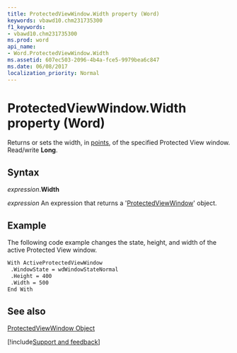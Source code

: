 ```yaml
---
title: ProtectedViewWindow.Width property (Word)
keywords: vbawd10.chm231735300
f1_keywords:
- vbawd10.chm231735300
ms.prod: word
api_name:
- Word.ProtectedViewWindow.Width
ms.assetid: 607ec503-2096-4b4a-fce5-9979bea6c847
ms.date: 06/08/2017
localization_priority: Normal
---
```



# ProtectedViewWindow.Width property (Word)

Returns or sets the width, in [points](../language/glossary/vbe-glossary.md#point), of the specified Protected View window. Read/write  **Long**.


## Syntax

_expression_.**Width**

 _expression_ An expression that returns a '[ProtectedViewWindow](Word.ProtectedViewWindow.md)' object.


## Example

The following code example changes the state, height, and width of the active Protected View window.


```vb
With ActiveProtectedViewWindow 
 .WindowState = wdWindowStateNormal 
 .Height = 400 
 .Width = 500 
End With 

```


## See also


[ProtectedViewWindow Object](Word.ProtectedViewWindow.md)

[!include[Support and feedback](~/includes/feedback-boilerplate.md)]